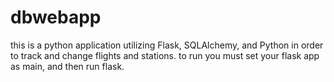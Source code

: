 # dbwebapp

 this is a python application utilizing Flask, SQLAlchemy, and Python in order to track and change flights and stations.
 to run you must set your flask app as main, and then run flask.
